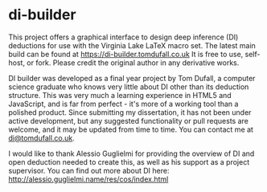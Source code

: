 # di-builder
This project offers a graphical interface to design deep inference (DI) deductions for use with the Virginia Lake LaTeX macro set. The latest main build can be found at https://di-builder.tomdufall.co.uk
It is free to use, self-host, or fork. Please credit the original author in any derivative works.

DI builder was developed as a final year project by Tom Dufall, a computer science graduate who knows very little about DI other than its deduction structure. This was very much a learning experience in HTML5 and JavaScript, and is far from perfect - it's more of a working tool than a polished product. Since submitting my dissertation, it has not been under active development, but any suggested functionality or pull requests are welcome, and it may be updated from time to time. You can contact me at di@tomdufall.co.uk.

I would like to thank Alessio Guglielmi for providing the overview of DI and open deduction needed to create this, as well as his support as a project supervisor. You can find out more about DI here: http://alessio.guglielmi.name/res/cos/index.html
